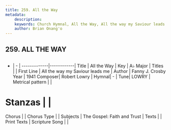```yaml
---
title: 259. All the Way
metadata:
    description: 
    keywords: Church Hymnal, All the Way, All the way my Saviour leads me, 
    author: Brian Onang'o
---
```



## 259. ALL THE WAY

```txt

```

- |   -  |
-------------|------------|
Title | All the Way |
Key | A♭ Major |
Titles |  |
First Line | All the way my Saviour leads me |
Author | Fanny J. Crosby
Year | 1941
Composer| Robert Lowry |
Hymnal|  - |
Tune| LOWRY |
Metrical pattern | |
# Stanzas |  |
Chorus |  |
Chorus Type |  |
Subjects | The Gospel: Faith and Trust |
Texts |  |
Print Texts | 
Scripture Song |  |
  

